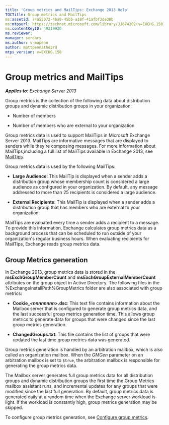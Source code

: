 ```yaml
---
title: 'Group metrics and MailTips: Exchange 2013 Help'
TOCTitle: Group metrics and MailTips
ms:assetid: 74a55072-4ba9-45bb-a18f-41afbf3de30b
ms:mtpsurl: https://technet.microsoft.com/library/JJ674302(v=EXCHG.150)
ms:contentKeyID: 49319920
ms.reviewer: 
manager: serdars
ms.author: v-mapenn
author: mattpennathe3rd
mtps_version: v=EXCHG.150
---
```


# Group metrics and MailTips

_**Applies to:** Exchange Server 2013_

Group metrics is the collection of the following data about distribution groups and dynamic distribution groups in your organization:

  - Number of members

  - Number of members who are external to your organization

Group metrics data is used to support MailTips in Microsoft Exchange Server 2013. MailTips are informative messages that are displayed to senders while they're composing messages. For more information about MailTips,including a full list of MailTips available in Exchange 2013, see [MailTips](https://docs.microsoft.com/exchange/clients-and-mobile-in-exchange-online/mailtips/mailtips).

Group metrics data is used by the following MailTips:

  - **Large Audience**: This MailTip is displayed when a sender adds a distribution group whose membership count is considered a large audience as configured in your organization. By default, any message addressed to more than 25 recipients is considered a large audience.

  - **External Recipients**: This MailTip is displayed when a sender adds a distribution group that has members who are external to your organization.

MailTips are evaluated every time a sender adds a recipient to a message. To provide this information, Exchange calculates group metrics data as a background process that can be scheduled to run outside of your organization's regular business hours. When evaluating recipients for MailTips, Exchange reads group metrics data.

## Group Metrics generation

In Exchange 2013, group metrics data is stored in the **msExchGroupMemberCount** and **msExchGroupExternalMemberCount** attributes on the group object in Active Directory. The following files in the %ExchangeInstallPath%GroupMetrics folder are also associated with group metrics:

  - **Cookie\_*\<nnnnnnnn\>*.dsc**: This text file contains information about the Mailbox server that is configured to generate group metrics data, and the last successful group metrics generation time. This allows group metrics to generate data for groups that were changed since the last group metrics generation.

  - **ChangedGroups.txt**: This file contains the list of groups that were updated the last time group metrics data was generated.

Group metrics generation is handled by an arbitration mailbox, which is also called an organization mailbox. When the *GMGen* parameter on an arbitration mailbox is set to `$true`, the arbitration mailbox is responsible for generating the group metrics data.

The Mailbox server generates full group metrics data for all distribution groups and dynamic distribution groups the first time the Group Metrics mailbox assistant runs, and incremental updates for any groups that were modified since the last full generation. By default, group metrics data is generated daily at a random time when the Exchange server workload is light. If the workload is constantly high, group metrics generation may be skipped.

To configure group metrics generation, see [Configure group metrics](configure-group-metrics-exchange-2013-help.md).
